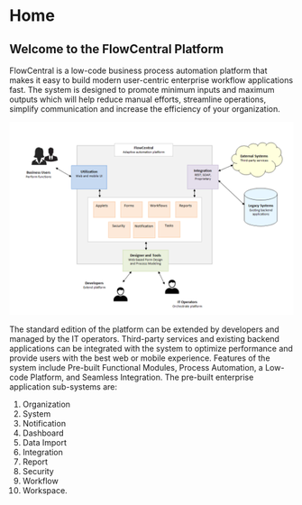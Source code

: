 # Home
## Welcome to the FlowCentral Platform


FlowCentral is a low-code business process automation platform that makes it easy to build modern user-centric enterprise workflow applications fast. The system is designed to promote minimum inputs and maximum outputs which will help reduce manual efforts, streamline operations, simplify communication and increase the efficiency of your organization. 
 

![flowCentral Use Case](images/flowCentral_use_case.png)


The standard edition of the platform can be extended by developers and managed by the IT operators. Third-party services and existing backend applications can be integrated with the system to optimize performance and provide users with the best web or mobile experience.
Features of the system include Pre-built Functional Modules, Process Automation, a Low-code Platform, and Seamless Integration.
The pre-built enterprise application sub-systems are:
1. Organization
2. System
3. Notification
4. Dashboard
5. Data Import
6. Integration
7. Report
8. Security
9. Workflow
10. Workspace.


